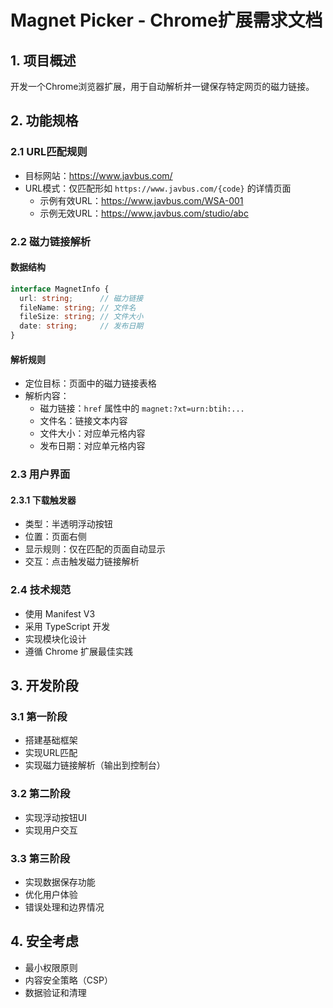 # Magnet Picker - Chrome扩展需求文档

## 1. 项目概述
开发一个Chrome浏览器扩展，用于自动解析并一键保存特定网页的磁力链接。

## 2. 功能规格

### 2.1 URL匹配规则
- 目标网站：https://www.javbus.com/
- URL模式：仅匹配形如 `https://www.javbus.com/{code}` 的详情页面
  - 示例有效URL：https://www.javbus.com/WSA-001
  - 示例无效URL：https://www.javbus.com/studio/abc

### 2.2 磁力链接解析
#### 数据结构
```typescript
interface MagnetInfo {
  url: string;      // 磁力链接
  fileName: string; // 文件名
  fileSize: string; // 文件大小
  date: string;     // 发布日期
}
```

#### 解析规则
- 定位目标：页面中的磁力链接表格
- 解析内容：
  - 磁力链接：`href` 属性中的 `magnet:?xt=urn:btih:...` 
  - 文件名：链接文本内容
  - 文件大小：对应单元格内容
  - 发布日期：对应单元格内容

### 2.3 用户界面
#### 2.3.1 下载触发器
- 类型：半透明浮动按钮
- 位置：页面右侧
- 显示规则：仅在匹配的页面自动显示
- 交互：点击触发磁力链接解析

### 2.4 技术规范
- 使用 Manifest V3
- 采用 TypeScript 开发
- 实现模块化设计
- 遵循 Chrome 扩展最佳实践

## 3. 开发阶段

### 3.1 第一阶段
- 搭建基础框架
- 实现URL匹配
- 实现磁力链接解析（输出到控制台）

### 3.2 第二阶段
- 实现浮动按钮UI
- 实现用户交互

### 3.3 第三阶段
- 实现数据保存功能
- 优化用户体验
- 错误处理和边界情况

## 4. 安全考虑
- 最小权限原则
- 内容安全策略（CSP）
- 数据验证和清理
